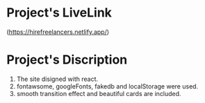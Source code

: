 # Project's LiveLink

(https://hirefreelancers.netlify.app/)

# Project's Discription

1. The site disigned with react.
2. fontawsome, googleFonts, fakedb and localStorage were used.
3. smooth transition effect and beautiful cards are included.  

